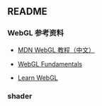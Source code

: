 ## README

### WebGL 参考资料

+ [MDN WebGL 教程（中文）](https://developer.mozilla.org/zh-CN/docs/Web/API/WebGL_API/Tutorial)

+ [WebGL Fundamentals](https://webglfundamentals.org)

+ [Learn WebGL](https://learnwebgl.brown37.net)

### shader

[](https://shader-learning.com)
